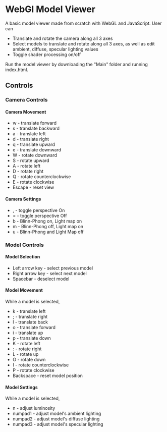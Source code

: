 <h1> WebGl Model Viewer </h1>
A basic model viewer made from scratch with WebGL and JavaScript. User can
<ul>
  <li>Translate and rotate the camera along all 3 axes</li>
  <li>Select models to translate and rotate along all 3 axes, as well as edit ambient, diffuse, specular lighting values</li>
  <li>Toggle shader processing on/off</li>
</ul>
Run the model viewer by downloading the "Main" folder and running index.html.
<h2>Controls</h2>
<h3>Camera Controls</h3>
<h4>Camera Movement</h4>
<ul>
  <li>w - translate forward</li>
  <li>s - translate backward</li>
  <li>a - translate left</li>
  <li>d - translate right</li>
  <li>q - translate upward</li>
  <li>e - translate downward</li>
  <li>W - rotate downward</li>
  <li>S - rotate upward</li>
  <li>A - rotate left</li>
  <li>D - rotate right</li>
  <li>Q - rotate counterclockwise</li>
  <li>E - rotate clockwise</li>
  <li>Escape - reset view</li>
</ul>
<h4>Camera Settings</h4>
<ul>
  <li>, - toggle perspective On</li>
  <li>= - toggle perspective Off</li>
  <li>b - Blinn-Phong on, Light map on</li>
  <li>m - Blinn-Phong off, Light map on</li>
  <li>u - Blinn-Phong and Light Map off</li>
</ul>

<h3>Model Controls</h3>
<h4>Model Selection</h4>
<ul>
  <li>Left arrow key - select previous model</li>
  <li>Right arrow key - select next model</li>
  <li>Spacebar - deselect model</li>
</ul>

<h4>Model Movement</h4>
While a model is selected,
<ul>
  <li>k - translate left</li>
  <li>; - translate right</li>
  <li>l - translate back</li>
  <li>o - translate forward</li>
  <li>i - translate up</li>
  <li>p - translate down</li>
  <li>K - rotate left</li>
  <li>: - rotate right</li>
  <li>L - rotate up</li>
  <li>O - rotate down</li>
  <li>I - rotate counterclockwise</li>
  <li>P - rotate clockwise</li>
  <li>Backspace - reset model position</li>
</ul>

<h4>Model Settings</h4>
While a model is selected,
<ul>
  <li>n - adjust luminosity</li>
  <li>numpad1 - adjust model's ambient lighting</li>
  <li>numpad2 - adjust model's diffuse lighting</li>
  <li>numpad3 - adjust model's specular lighting</li>
</ul>  
